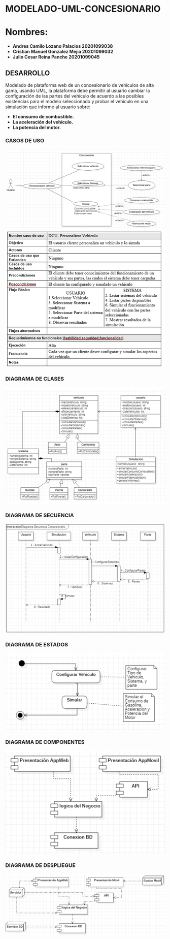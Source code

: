 # MODELADO-UML-CONCESIONARIO

# Nombres: 	
- **Andres Camilo Lozano Palacios       20201099038**
- **Cristian Manuel Gonzalez Mejia	20201099032**
- **Julio Cesar Reina Panche		20201099045**
          
## DESARROLLO
Modelado de plataforma web de un concesionario de vehículos de alta gama, usando UML, la plataforma debe permitir al usuario cambiar la configuración de las partes del vehículo de acuerdo a las posibles existencias para el modelo seleccionado y probar el vehículo en una simulación que informe al usuario sobre:

- **El consumo de combustible.**
- **La aceleración del vehículo.**
- **La potencia del motor.**

### CASOS DE USO

![CASO DE USO](Imagenes/CasoUso.PNG)
![CASO DE USO TABLA](Imagenes/CasoUsoTabla.PNG)

### DIAGRAMA DE CLASES

![DIAGRAMA DE CLASES](Imagenes/Clases.PNG)

### DIAGRAMA DE SECUENCIA

![DIAGRAMA DE SECUENCIA](Imagenes/Secuencia.PNG)

### DIAGRAMA DE ESTADOS

![DIAGRAMA DE ESTADOS](Imagenes/Estados.PNG)

### DIAGRAMA DE COMPONENTES

![DIAGRAMA DE COMPONENTES](Imagenes/Componentes.PNG)

### DIAGRAMA DE DESPLIEGUE

![DIAGRAMA DE DESPLIEGUE](Imagenes/Despliegue.PNG)
